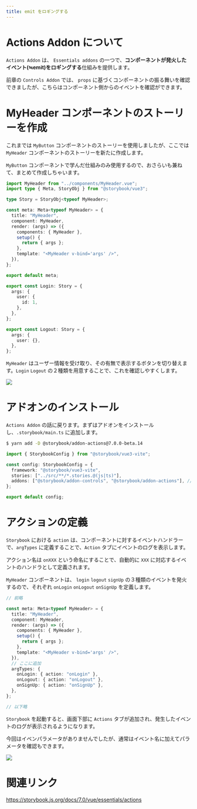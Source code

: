 ```yaml
---
title: emit をロギングする
---
```


# Actions Addon について

`Actions Addon` は、 `Essentials addons` の一つで、**コンポーネントが発火したイベント(≒emit)をロギングする**仕組みを提供します。

前章の `Controls Addon` では、 `props` に基づくコンポーネントの振る舞いを確認できましたが、こちらはコンポーネント側からのイベントを確認ができます。

# MyHeader コンポーネントのストーリーを作成

これまでは `MyButton` コンポーネントのストーリーを使用しましたが、ここでは `MyHeader` コンポーネントのストーリーを新たに作成します。

`MyButton` コンポーネントで学んだ仕組みのみ使用するので、おさらいも兼ねて、まとめて作成しちゃいます。

```ts:src/stories/MyHeader.stories.ts
import MyHeader from "../components/MyHeader.vue";
import type { Meta, StoryObj } from "@storybook/vue3";

type Story = StoryObj<typeof MyHeader>;

const meta: Meta<typeof MyHeader> = {
  title: "MyHeader",
  component: MyHeader,
  render: (args) => ({
    components: { MyHeader },
    setup() {
      return { args };
    },
    template: "<MyHeader v-bind='args' />",
  }),
};

export default meta;

export const Login: Story = {
  args: {
    user: {
      id: 1,
    },
  },
};

export const Logout: Story = {
  args: {
    user: {},
  },
};
```

`MyHeader` はユーザー情報を受け取り、その有無で表示するボタンを切り替えます。`Login` `Logout` の２種類を用意することで、これを確認しやすくします。

![](https://storage.googleapis.com/zenn-user-upload/9b706c030ab3-20221226.gif)

# アドオンのインストール

`Actions Addon` の話に戻ります。まずはアドオンをインストールし、`.storybook/main.ts` に追加します。

```bash
$ yarn add -D @storybook/addon-actions@7.0.0-beta.14
```

```ts:.storybook/main.ts
import { StorybookConfig } from "@storybook/vue3-vite";

const config: StorybookConfig = {
  framework: "@storybook/vue3-vite",
  stories: ["../src/**/*.stories.@(js|ts)"],
  addons: ["@storybook/addon-controls", "@storybook/addon-actions"], // 追加
};

export default config;
```

# アクションの定義

`Storybook` における `action` は、コンポーネントに対するイベントハンドラーで、`argTypes` に定義することで、`Action` タブにイベントのログを表示します。

アクション名は `onXXX` という命名にすることで、自動的に `XXX` に対応するイベントのハンドラとして定義されます。

`MyHeader` コンポーネントは、 `login` `logout` `signUp` の３種類のイベントを発火するので、それぞれ `onLogin` `onLogout` `onSignUp` を定義します。

```ts:src/stories/MyHeader.stories.ts
// 前略

const meta: Meta<typeof MyHeader> = {
  title: "MyHeader",
  component: MyHeader,
  render: (args) => ({
    components: { MyHeader },
    setup() {
      return { args };
    },
    template: "<MyHeader v-bind='args' />",
  }),
  // ここに追加
  argTypes: {
    onLogin: { action: "onLogin" },
    onLogout: { action: "onLogout" },
    onSignUp: { action: "onSignUp" },
  },
};

// 以下略
```

`Storybook` を起動すると、画面下部に `Actions` タブが追加され、発生したイベントのログが表示されるようになります。

今回はイベンパラメータがありませんでしたが、通常はイベント名に加えてパラメータを確認もできます。

![](https://storage.googleapis.com/zenn-user-upload/8b744bfb7752-20221226.gif)

# 関連リンク

https://storybook.js.org/docs/7.0/vue/essentials/actions